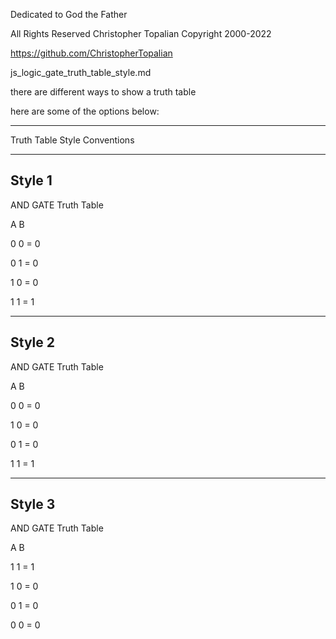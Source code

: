 Dedicated to God the Father

 All Rights Reserved Christopher Topalian Copyright 2000-2022
 
 https://github.com/ChristopherTopalian

 js_logic_gate_truth_table_style.md

 there are different ways to show a truth table

 here are some of the options below:
***
 Truth Table Style Conventions
***
 ## Style 1

 AND GATE Truth Table

 A  B

 0  0  =  0

 0  1  =  0

 1  0  =  0

 1  1  =  1
***
 ## Style 2

 AND GATE Truth Table

 A  B

 0  0  =  0

 1  0  =  0

 0  1  =  0

 1  1  =  1
***
## Style 3

 AND GATE Truth Table

 A  B

 1  1  =  1

 1  0  =  0

 0  1  =  0

 0  0  =  0
